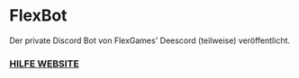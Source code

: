 # FlexBot
Der private Discord Bot von FlexGames' Deescord (teilweise) veröffentlicht.

### [HILFE WEBSITE](https://cd-filex.github.io/FlexBot/)
